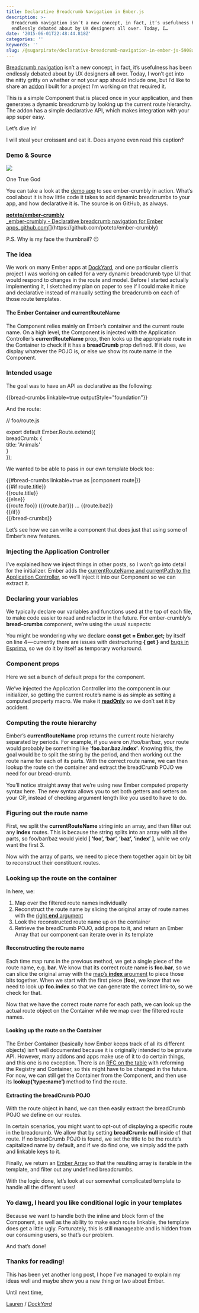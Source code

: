 ```yaml
---
title: Declarative Breadcrumb Navigation in Ember.js
description: >-
  Breadcrumb navigation isn’t a new concept, in fact, it’s usefulness has been
  endlessly debated about by UX designers all over. Today, I…
date: '2015-06-01T22:48:44.818Z'
categories: ''
keywords: ''
slug: /@sugarpirate/declarative-breadcrumb-navigation-in-ember-js-5908a92a5de3
---
```


  

[Breadcrumb navigation](http://www.nngroup.com/articles/breadcrumb-navigation-useful/) isn’t a new concept, in fact, it’s usefulness has been endlessly debated about by UX designers all over. Today, I won’t get into the nitty gritty on whether or not your app should include one, but I’d like to share an [addon](https://github.com/poteto/ember-crumbly) I built for a project I’m working on that required it.

This is a simple Component that is placed once in your application, and then generates a dynamic breadcrumb by looking up the current route hierarchy. The addon has a simple declarative API, which makes integration with your app super easy.

Let’s dive in!

I will steal your croissant and eat it. Does anyone even read this caption?

### Demo & Source

![](https://cdn-images-1.medium.com/max/800/1*hWdrtZ948cmcQyeA0OyKiw.png)

One True God

You can take a look at the [demo app](http://development.ember-crumbly-demo.divshot.io) to see ember-crumbly in action. What’s cool about it is how little code it takes to add dynamic breadcrumbs to your app, and how declarative it is. The source is on GitHub, as always.

[**poteto/ember-crumbly**  
_ember-crumbly - Declarative breadcrumb navigation for Ember apps_github.com](https://github.com/poteto/ember-crumbly "https://github.com/poteto/ember-crumbly")[](https://github.com/poteto/ember-crumbly)

P.S. Why is my face the thumbnail? 😐

### The idea

We work on many Ember apps at [DockYard](https://dockyard.com/), and one particular client’s project I was working on called for a very dynamic breadcrumb type UI that would respond to changes in the route and model. Before I started actually implementing it, I sketched my plan on paper to see if I could make it nice and declarative instead of manually setting the breadcrumb on each of those route templates.

#### The Ember Container and currentRouteName

The Component relies mainly on Ember’s container and the current route name. On a high level, the Component is injected with the Application Controller’s **currentRouteName** prop, then looks up the appropriate route in the Container to check if it has a **breadCrumb** prop defined. If it does, we display whatever the POJO is, or else we show its route name in the Component.

### Intended usage

The goal was to have an API as declarative as the following:

{{bread-crumbs linkable=true outputStyle="foundation"}}

And the route:

// foo/route.js

export default Ember.Route.extend({  
  breadCrumb: {  
    title: 'Animals'  
  }  
});

We wanted to be able to pass in our own template block too:

{{#bread-crumbs linkable=true as |component route|}}  
  {{#if route.title}}  
    {{route.title}}  
  {{else}}  
    {{route.foo}} ({{route.bar}}) ... {{route.baz}}   
  {{/if}}  
{{/bread-crumbs}}

Let’s see how we can write a component that does just that using some of Ember’s new features.

### Injecting the Application Controller

I’ve explained how we inject things in other posts, so I won’t go into detail for the initializer. Ember adds the [currentRouteName and currentPath to the Application Controller](http://guides.emberjs.com/v1.10.0/understanding-ember/debugging/#toc_get-current-route-name-path), so we’ll inject it into our Component so we can extract it.

### Declaring your variables

We typically declare our variables and functions used at the top of each file, to make code easier to read and refactor in the future. For ember-crumbly’s **bread-crumbs** component, we’re using the usual suspects:

You might be wondering why we declare **const get = Ember.get;** by itself on line 4 — currently there are issues with destructuring **{ get }** and [bugs in Esprima](https://github.com/dockyard/ember-suave/issues/5), so we do it by itself as temporary workaround.

### Component props

Here we set a bunch of default props for the component.

We’ve injected the Application Controller into the component in our initializer, so getting the current route’s name is as simple as setting a computed property macro. We make it [**readOnly**](http://emberjs.com/api/classes/Ember.ComputedProperty.html#method_readOnly) so we don’t set it by accident.

### Computing the route hierarchy

Ember’s **currentRouteName** prop returns the current route hierarchy separated by periods. For example, if you were on /foo/bar/baz, your route would probably be something like ‘**foo.bar.baz.index’**. Knowing this, the goal would be to split the string by the period, and then working out the route name for each of its parts. With the correct route name, we can then lookup the route on the container and extract the breadCrumb POJO we need for our bread-crumb.

You’ll notice straight away that we’re using new Ember computed property syntax here. The new syntax allows you to set both getters and setters on your CP, instead of checking argument length like you used to have to do.

### Figuring out the route name

First, we split the **currentRouteName** string into an array, and then filter out any **index** routes. This is because the string splits into an array with all the parts, so foo/bar/baz would yield **\[ ‘foo’, ‘bar’, ‘baz’, ‘index’ \]**, while we only want the first 3.

Now with the array of parts, we need to piece them together again bit by bit to reconstruct their constituent routes.

### Looking up the route on the container

In here, we:

1.  Map over the filtered route names individually
2.  Reconstruct the route name by slicing the original array of route names with the [right **end** argument](https://developer.mozilla.org/en-US/docs/Web/JavaScript/Reference/Global_Objects/Array/slice)
3.  Look the reconstructed route name up on the container
4.  Retrieve the breadCrumb POJO, add props to it, and return an Ember Array that our component can iterate over in its template

#### Reconstructing the route name

Each time map runs in the previous method, we get a single piece of the route name, e.g. **bar**. We know that its correct route name is **foo.bar**, so we can slice the original array with the [map’s **index** argument](https://developer.mozilla.org/en-US/docs/Web/JavaScript/Reference/Global_Objects/Array/map#Syntax) to piece those bits together. When we start with the first piece (**foo**), we know that we need to look up **foo.index** so that we can generate the correct link-to, so we check for that.

Now that we have the correct route name for each path, we can look up the actual route object on the Container while we map over the filtered route names.

#### Looking up the route on the Container

The Ember Container (basically how Ember keeps track of all its different objects) isn’t well documented because it is originally intended to be private API. However, many addons and apps make use of it to do certain things, and this one is no exception. There is an [RFC on the table](https://github.com/emberjs/rfcs/pull/46) with reforming the Registry and Container, so this might have to be changed in the future. For now, we can still get the Container from the Component, and then use its **lookup(‘type:name’)** method to find the route.

#### Extracting the breadCrumb POJO

With the route object in hand, we can then easily extract the breadCrumb POJO we define on our routes.

In certain scenarios, you might want to opt-out of displaying a specific route in the breadcrumb. We allow that by setting **breadCrumb: null** inside of that route. If no breadCrumb POJO is found, we set the title to be the route’s capitalized name by default, and if we do find one, we simply add the path and linkable keys to it.

Finally, we return an [Ember Array](http://emberjs.com/api/classes/Ember.html#method_A) so that the resulting array is iterable in the template, and filter out any undefined breadcrumbs.

With the logic done, let’s look at our somewhat complicated template to handle all the different uses!

### Yo dawg, I heard you like conditional logic in your templates

Because we want to handle both the inline and block form of the Component, as well as the ability to make each route linkable, the template does get a little ugly. Fortunately, this is still manageable and is hidden from our consuming users, so that’s our problem.

And that’s done!

### Thanks for reading!

This has been yet another long post, I hope I’ve managed to explain my ideas well and maybe show you a new thing or two about Ember.

Until next time,

[Lauren](https://twitter.com/sugarpirate_) / [_DockYard_](http://www.dockyard.com)